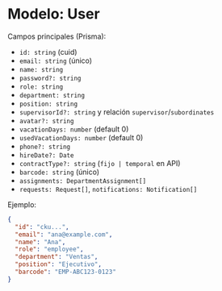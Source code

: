 # Modelo: User

Campos principales (Prisma):
- `id: string` (cuid)
- `email: string` (único)
- `name: string`
- `password?: string`
- `role: string`
- `department: string`
- `position: string`
- `supervisorId?: string` y relación `supervisor`/`subordinates`
- `avatar?: string`
- `vacationDays: number` (default 0)
- `usedVacationDays: number` (default 0)
- `phone?: string`
- `hireDate?: Date`
- `contractType?: string` (`fijo | temporal` en API)
- `barcode: string` (único)
- `assignments: DepartmentAssignment[]`
- `requests: Request[]`, `notifications: Notification[]`

Ejemplo:
```json
{
  "id": "cku...",
  "email": "ana@example.com",
  "name": "Ana",
  "role": "employee",
  "department": "Ventas",
  "position": "Ejecutivo",
  "barcode": "EMP-ABC123-0123"
}
```
